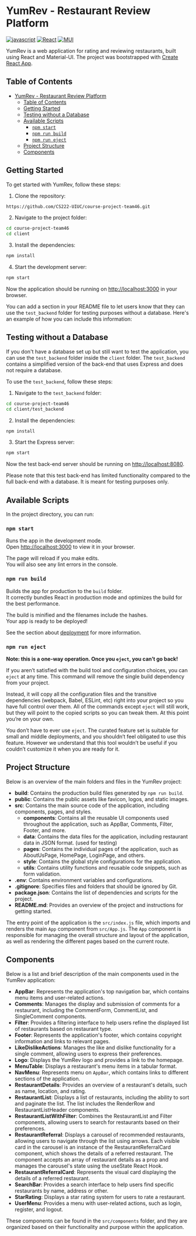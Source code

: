 # YumRev - Restaurant Review Platform

[![javascript](https://img.shields.io/badge/javascript-%23007ACC.svg?style=for-the-badge&logo=javascript&logoColor=white)](https://www.javascript.com/) [![React](https://img.shields.io/badge/React-20232A?style=for-the-badge&logo=react&logoColor=61DAFB)](https://reactjs.org/) [![MUI](https://img.shields.io/badge/MUI-%230081CB.svg?style=for-the-badge&logo=mui&logoColor=white)](https://mui.com/)

YumRev is a web application for rating and reviewing restaurants, built using React and Material-UI. The project was bootstrapped with [Create React App](https://github.com/facebook/create-react-app).

## Table of Contents

- [YumRev - Restaurant Review Platform](#yumrev---restaurant-review-platform)
  - [Table of Contents](#table-of-contents)
  - [Getting Started](#getting-started)
  - [Testing without a Database](#testing-without-a-database)
  - [Available Scripts](#available-scripts)
    - [`npm start`](#npm-start)
    - [`npm run build`](#npm-run-build)
    - [`npm run eject`](#npm-run-eject)
  - [Project Structure](#project-structure)
  - [Components](#components)

## Getting Started

To get started with YumRev, follow these steps:

1. Clone the repository:

```bash
https://github.com/CS222-UIUC/course-project-team46.git
```

2. Navigate to the project folder:

```bash
cd course-project-team46
cd client
```

3. Install the dependencies:

```bash
npm install
```

4. Start the development server:

```bash
npm start
```

Now the application should be running on [http://localhost:3000](http://localhost:3000) in your browser.

You can add a section in your README file to let users know that they can use the `test_backend` folder for testing purposes without a database. Here's an example of how you can include this information:

## Testing without a Database

If you don't have a database set up but still want to test the application, you can use the `test_backend` folder inside the `client` folder. The `test_backend` contains a simplified version of the back-end that uses Express and does not require a database.

To use the `test_backend`, follow these steps:

1. Navigate to the `test_backend` folder:

```bash
cd course-project-team46
cd client/test_backend
```

2. Install the dependencies:

```bash
npm install
```

3. Start the Express server:

```bash
npm start
```

Now the test back-end server should be running on [http://localhost:8080](http://localhost:8080).

Please note that this test back-end has limited functionality compared to the full back-end with a database. It is meant for testing purposes only.

## Available Scripts

In the project directory, you can run:

### `npm start`

Runs the app in the development mode.\
Open [http://localhost:3000](http://localhost:3000) to view it in your browser.

The page will reload if you make edits.\
You will also see any lint errors in the console.

### `npm run build`

Builds the app for production to the `build` folder.\
It correctly bundles React in production mode and optimizes the build for the best performance.

The build is minified and the filenames include the hashes.\
Your app is ready to be deployed!

See the section about [deployment](https://facebook.github.io/create-react-app/docs/deployment) for more information.

### `npm run eject`

**Note: this is a one-way operation. Once you `eject`, you can’t go back!**

If you aren’t satisfied with the build tool and configuration choices, you can `eject` at any time. This command will remove the single build dependency from your project.

Instead, it will copy all the configuration files and the transitive dependencies (webpack, Babel, ESLint, etc) right into your project so you have full control over them. All of the commands except `eject` will still work, but they will point to the copied scripts so you can tweak them. At this point you’re on your own.

You don’t have to ever use `eject`. The curated feature set is suitable for small and middle deployments, and you shouldn’t feel obligated to use this feature. However we understand that this tool wouldn’t be useful if you couldn’t customize it when you are ready for it.

## Project Structure

Below is an overview of the main folders and files in the YumRev project:

- **build**: Contains the production build files generated by `npm run build`.
- **public**: Contains the public assets like favicon, logos, and static images.
- **src**: Contains the main source code of the application, including components, pages, and styles.
    - **components**: Contains all the reusable UI components used throughout the application, such as AppBar, Comments, Filter, Footer, and more.
    - **data**: Contains the data files for the application, including restaurant data in JSON format. (used for testing)
    - **pages**: Contains the individual pages of the application, such as AboutUsPage, HomePage, LoginPage, and others.
    - **style**: Contains the global style configurations for the application.
    - **utils**: Contains utility functions and reusable code snippets, such as form validation.
- **.env**: Contains environment variables and configurations.
- **.gitignore**: Specifies files and folders that should be ignored by Git.
- **package.json**: Contains the list of dependencies and scripts for the project.
- **README.md**: Provides an overview of the project and instructions for getting started.

The entry point of the application is the `src/index.js` file, which imports and renders the main `App` component from `src/App.js`. The `App` component is responsible for managing the overall structure and layout of the application, as well as rendering the different pages based on the current route.

## Components

Below is a list and brief description of the main components used in the YumRev application:

- **AppBar**: Represents the application's top navigation bar, which contains menu items and user-related actions.
- **Comments**: Manages the display and submission of comments for a restaurant, including the CommentForm, CommentList, and SingleComment components.
- **Filter**: Provides a filtering interface to help users refine the displayed list of restaurants based on restaurant type.
- **Footer**: Represents the application's footer, which contains copyright information and links to relevant pages.
- **LikeDislikeActions**: Manages the like and dislike functionality for a single comment, allowing users to express their preferences.
- **Logo**: Displays the YumRev logo and provides a link to the homepage.
- **MenuTable**: Displays a restaurant's menu items in a tabular format.
- **NavMenu**: Represents menu on `AppBar`, which contains links to different sections of the application.
- **RestaurantDetails**: Provides an overview of a restaurant's details, such as name, location, and rating.
- **RestaurantList**: Displays a list of restaurants, including the ability to sort and paginate the list. The list includes the RenderRow and RestaurantListHeader components.
- **RestaurantListWithFilter**: Combines the RestaurantList and Filter components, allowing users to search for restaurants based on their preferences.
- **RestaurantReferral**: Displays a carousel of recommended restaurants, allowing users to navigate through the list using arrows. Each visible card in the carousel is an instance of the RestaurantReferralCard component, which shows the details of a referred restaurant. The component accepts an array of restaurant details as a prop and manages the carousel's state using the useState React Hook.
- **RestaurantReferralCard**: Represents the visual card displaying the details of a referred restaurant.
- **SearchBar**: Provides a search interface to help users find specific restaurants by name, address or other.
- **StarRating**: Displays a star rating system for users to rate a restaurant.
- **UserMenu**: Provides a menu with user-related actions, such as login, register, and logout.

These components can be found in the `src/components` folder, and they are organized based on their functionality and purpose within the application.


